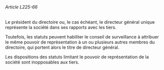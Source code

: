 ###### Article L225-66

Le président du directoire ou, le cas échéant, le directeur général unique représente la société dans ses rapports avec les tiers.

Toutefois, les statuts peuvent habiliter le conseil de surveillance à attribuer le même pouvoir de représentation à un ou plusieurs autres membres du directoire, qui portent alors le titre de directeur général.

Les dispositions des statuts limitant le pouvoir de représentation de la société sont inopposables aux tiers.


